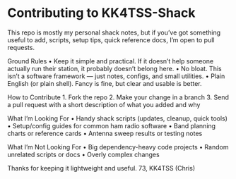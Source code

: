 # Contributing to KK4TSS-Shack

This repo is mostly my personal shack notes, but if you’ve got something useful to add, scripts, setup tips, quick reference docs, I’m open to pull requests.

Ground Rules
	•	Keep it simple and practical. If it doesn’t help someone actually run their station, it probably doesn’t belong here.
	•	No bloat. This isn’t a software framework — just notes, configs, and small utilities.
	•	Plain English (or plain shell). Fancy is fine, but clear and usable is better.

How to Contribute
	1.	Fork the repo
	2.	Make your change in a branch
	3.	Send a pull request with a short description of what you added and why

What I’m Looking For
	•	Handy shack scripts (updates, cleanup, quick tools)
	•	Setup/config guides for common ham radio software
	•	Band planning charts or reference cards
	•	Antenna sweep results or testing notes

What I’m Not Looking For
	•	Big dependency-heavy code projects
	•	Random unrelated scripts or docs
	•	Overly complex changes

Thanks for keeping it lightweight and useful.
73, KK4TSS (Chris)
